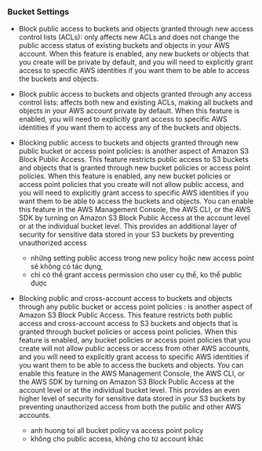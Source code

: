 ### Bucket Settings

- Block public access to buckets and objects granted through new access control lists (ACLs): only affects new ACLs and does not change the public access status of existing buckets and objects in your AWS account. When this feature is enabled, any new buckets or objects that you create will be private by default, and you will need to explicitly grant access to specific AWS identities if you want them to be able to access the buckets and objects.

- Block public access to buckets and objects granted through any access control lists: affects both new and existing ACLs, making all buckets and objects in your AWS account private by default. When this feature is enabled, you will need to explicitly grant access to specific AWS identities if you want them to access any of the buckets and objects.
- Blocking public access to buckets and objects granted through new public bucket or access point policies:  is another aspect of Amazon S3 Block Public Access. This feature restricts public access to S3 buckets and objects that is granted through new bucket policies or access point policies. When this feature is enabled, any new bucket policies or access point policies that you create will not allow public access, and you will need to explicitly grant access to specific AWS identities if you want them to be able to access the buckets and objects. You can enable this feature in the AWS Management Console, the AWS CLI, or the AWS SDK by turning on Amazon S3 Block Public Access at the account level or at the individual bucket level. This provides an additional layer of security for sensitive data stored in your S3 buckets by preventing unauthorized access
   - những setting public access trong new policy hoặc new access point sẽ không có tác dụng,
   - chỉ có thể grant access permission cho user cụ thể, ko thể public được
   
- Blocking public and cross-account access to buckets and objects through any public bucket or access point policies : is another aspect of Amazon S3 Block Public Access. This feature restricts both public access and cross-account access to S3 buckets and objects that is granted through bucket policies or access point policies. When this feature is enabled, any bucket policies or access point policies that you create will not allow public access or access from other AWS accounts, and you will need to explicitly grant access to specific AWS identities if you want them to be able to access the buckets and objects. You can enable this feature in the AWS Management Console, the AWS CLI, or the AWS SDK by turning on Amazon S3 Block Public Access at the account level or at the individual bucket level. This provides an even higher level of security for sensitive data stored in your S3 buckets by preventing unauthorized access from both the public and other AWS accounts.
  - anh huong toi all bucket policy va access point policy
  - không cho public access, không cho từ account khác

